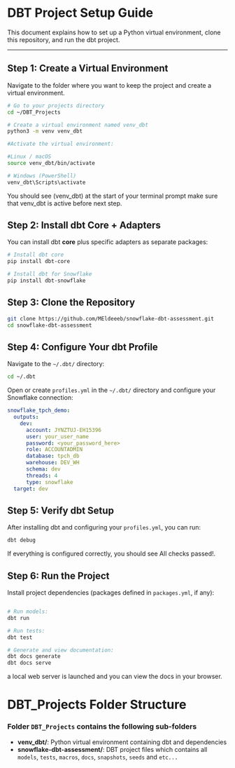 # DBT Project Setup Guide

This document explains how to set up a Python virtual environment, clone this repository, and run the dbt project.

---

##  Step 1: Create a Virtual Environment

Navigate to the folder where you want to keep the project and create a virtual environment.

```bash
# Go to your projects directory
cd ~/DBT_Projects

# Create a virtual environment named venv_dbt
python3 -m venv venv_dbt

#Activate the virtual environment:

#Linux / macOS
source venv_dbt/bin/activate

# Windows (PowerShell)
venv_dbt\Scripts\activate

```
You should see (venv_dbt) at the start of your terminal prompt make sure that venv_dbt is active before next step.





## Step 2: Install dbt Core + Adapters

You can install dbt **core** plus specific adapters as separate packages:

```bash
# Install dbt core
pip install dbt-core

# Install dbt for Snowflake
pip install dbt-snowflake
```

## Step 3: Clone the Repository

```bash
git clone https://github.com/MEldeeeb/snowflake-dbt-assessment.git
cd snowflake-dbt-assessment
```




## Step 4: Configure Your dbt Profile

Navigate to the `~/.dbt/` directory:

```bash
cd ~/.dbt
```

Open or create `profiles.yml` in the `~/.dbt/` directory and configure your Snowflake connection:

```yaml
snowflake_tpch_demo:
  outputs:
    dev:
      account: JYNZTUJ-EH15396
      user: your_user_name
      password: <your_password_here>
      role: ACCOUNTADMIN
      database: tpch_db
      warehouse: DEV_WH
      schema: dev
      threads: 4
      type: snowflake
  target: dev
  ```




## Step 5: Verify dbt Setup

After installing dbt and configuring your `profiles.yml`, you can run:

```bash
dbt debug
```
If everything is configured correctly, you should see All checks passed!.



## Step 6: Run the Project

Install project dependencies (packages defined in `packages.yml`, if any):

```bash

# Run models:
dbt run

# Run tests:
dbt test

# Generate and view documentation:
dbt docs generate
dbt docs serve
```
a local web server is launched and you can view the docs in your browser.



# DBT_Projects Folder Structure

### Folder `DBT_Projects` contains the following sub-folders

- **venv_dbt/**: Python virtual environment containing dbt and dependencies  
- **snowflake-dbt-assessment/**: DBT project files which contains all `models`, `tests`, `macros`, `docs`, `snapshots`, `seeds` and `etc...`
